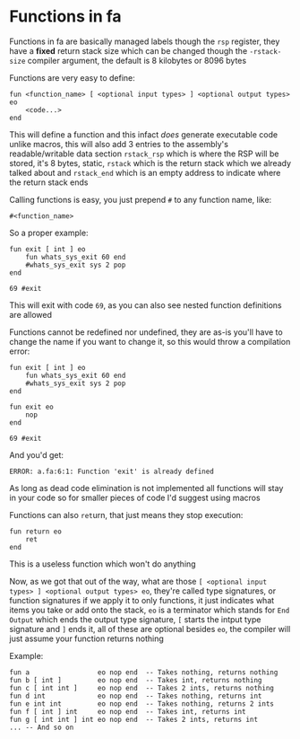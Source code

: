 # Functions in fa

Functions in fa are basically managed labels
though the `rsp` register, they have a **fixed**
return stack size which can be changed though
the `-rstack-size` compiler argument, the default
is 8 kilobytes or 8096 bytes

Functions are very easy to define:

```fa
fun <function_name> [ <optional input types> ] <optional output types> eo
    <code...>
end
```

This will define a function and this infact _does_
generate executable code unlike macros, this will also
add 3 entries to the assembly's readable/writable
data section `rstack_rsp` which is where the RSP
will be stored, it's 8 bytes, static, `rstack` which
is the return stack which we already talked about and
`rstack_end` which is an empty address to indicate where
the return stack ends

Calling functions is easy, you just prepend `#` to any
function name, like:

```fa
#<function_name>
```

So a proper example:

```fa
fun exit [ int ] eo
    fun whats_sys_exit 60 end
    #whats_sys_exit sys 2 pop
end

69 #exit
```

This will exit with code `69`, as you can also see nested
function definitions are allowed

Functions cannot be redefined nor undefined, they are as-is
you'll have to change the name if you want to change it, so
this would throw a compilation error:

```fa
fun exit [ int ] eo
    fun whats_sys_exit 60 end
    #whats_sys_exit sys 2 pop
end

fun exit eo
    nop
end

69 #exit
```

And you'd get:

```
ERROR: a.fa:6:1: Function 'exit' is already defined
```

As long as dead code elimination is not implemented all
functions will stay in your code so for smaller pieces of
code I'd suggest using macros

Functions can also `ret`urn, that just means they stop execution:

```fa
fun return eo
    ret
end
```

This is a useless function which won't do anything

Now, as we got that out of the way, what are those `[ <optional input types> ] <optional output types> eo`,
they're called type signatures, or function signatures if we apply it to
only functions, it just indicates what items you take or add onto the stack, `eo`
is a terminator which stands for `End Output` which ends the output type signature,
`[` starts the intput type signature and `]` ends it, all of these are optional besides
`eo`, the compiler will just assume your function returns nothing

Example:

```fa
fun a                 eo nop end  -- Takes nothing, returns nothing
fun b [ int ]         eo nop end  -- Takes int, returns nothing
fun c [ int int ]     eo nop end  -- Takes 2 ints, returns nothing
fun d int             eo nop end  -- Takes nothing, returns int
fun e int int         eo nop end  -- Takes nothing, returns 2 ints
fun f [ int ] int     eo nop end  -- Takes int, returns int
fun g [ int int ] int eo nop end  -- Takes 2 ints, returns int
... -- And so on
```
